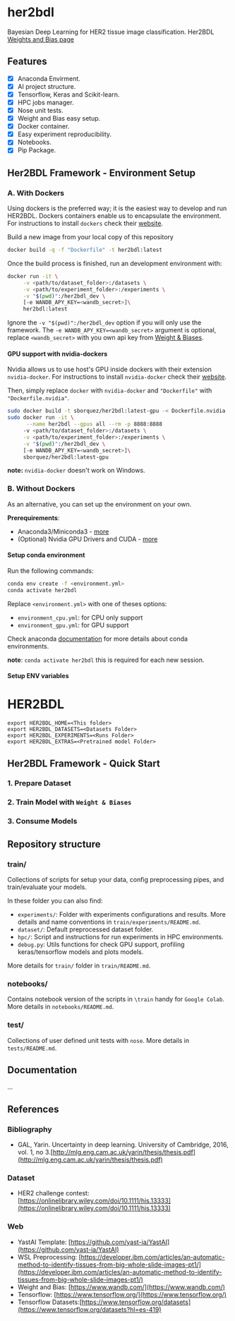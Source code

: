 # her2bdl

Bayesian Deep Learning for HER2 tissue image classification.
Her2BDL [Weights and Bias page](https://wandb.ai/sborquez/her2bdl)

## Features

- [x] Anaconda Envirment.
- [x] AI project structure.
- [x] Tensorflow, Keras and Scikit-learn.
- [x] HPC jobs manager.
- [x] Nose unit tests.
- [x] Weight and Bias easy setup.
- [x] Docker container.
- [x] Easy experiment reproducibility.
- [x] Notebooks.
- [x] Pip Package.

## Her2BDL Framework - Environment Setup
### A. With Dockers

Using dockers is the preferred way; it is the easiest way to develop and run HER2BDL. Dockers containers enable us to encapsulate the environment. For instructions to install `dockers` check their [website](https://docs.docker.com/get-docker/).

Build a new image from your local copy of this repository

```bash
docker build -q -f "Dockerfile" -t her2bdl:latest  
```

Once the build process is finished, run an development environment with:

```bash
docker run -it \
     -v <path/to/dataset_folder>:/datasets \
     -v <path/to/experiment_folder>:/experiments \
     -v "$(pwd)":/her2bdl_dev \
     [-e WANDB_APY_KEY=<wandb_secret>]\
     her2bdl:latest
```

Ignore the `-v "$(pwd)":/her2bdl_dev` option if you will only use the framework. The `-e WANDB_APY_KEY=<wandb_secret>` argument is optional, replace `<wandb_secret>` with you own api key from [Weight & Biases](https://docs.wandb.ai/library/public-api-guide#authentication).

#### GPU support with nvidia-dockers 

Nvidia allows us to use host's GPU inside dockers with their extension `nvidia-docker`.
For instructions to install `nvidia-docker` check their [website](https://developer.nvidia.com/blog/nvidia-docker-gpu-server-application-deployment-made-easy).

Then, simply replace `docker` with `nvidia-docker` and `"Dockerfile"` with `"Dockerfile.nvidia"`.

```bash
sudo docker build -t sborquez/her2bdl:latest-gpu -< Dockerfile.nvidia
sudo docker run -it \
      --name her2bdl --gpus all --rm -p 8888:8888
     -v <path/to/dataset_folder>:/datasets \
     -v <path/to/experiment_folder>:/experiments \
     -v "$(pwd)":/her2bdl_dev \
     [-e WANDB_APY_KEY=<wandb_secret>]\
     sborquez/her2bdl:latest-gpu
```

**note:** `nvidia-docker` doesn't work on Windows.

### B. Without Dockers

As an alternative, you can set up the environment on your own.

**Prerequirements**:

* Anaconda3/Miniconda3 - [more](https://www.anaconda.com/products/individual#Downloads)
* (Optional) Nvidia GPU Drivers and CUDA - [more](https://www.tensorflow.org/install/gpu#software_requirements)
#### Setup conda environment

Run the following commands:

```bash
conda env create -f <environment.yml>
conda activate her2bdl
```

Replace `<environment.yml>` with one of theses options:

* `environment_cpu.yml`: for CPU only support
* `environment_gpu.yml`: for GPU support

Check anaconda [documentation](https://docs.conda.io/projects/conda/en/latest/user-guide/tasks/manage-environments.html#creating-an-environment-from-an-environment-yml-file) 
for more details about conda environments.

**note**: `conda activate her2bdl` this is required for each new session.


#### Setup ENV variables
# HER2BDL

```
export HER2BDL_HOME=<This folder>
export HER2BDL_DATASETS=<Datasets Folder>
export HER2BDL_EXPERIMENTS=<Runs Folder>
export HER2BDL_EXTRAS=<Pretrained model Folder>
```

## Her2BDL Framework - Quick Start

### 1. Prepare Dataset

### 2. Train Model with `Weight & Biases`

### 3. Consume Models

## Repository structure

### train/

Collections of scripts for setup your data, config preprocessing pipes, and train/evaluate your models.

In these folder you can also find:
* `experiments/`: Folder with experiments configurations and results. More details and name conventions in `train/experiments/README.md`.
* `dataset/`: Default preprocessed dataset folder.
* `hpc/`: Script and instructions for run experiments in HPC environments.
* `debug.py`: Utils functions for check GPU support, profiling keras/tensorflow models and plots models.

More details for `train/` folder in  `train/README.md`.

### notebooks/

Contains notebook version of the scripts in `\train` handy for `Google Colab`. More details in `notebooks/README.md`.

### test/

Collections of user defined unit tests with `nose`. More details in `tests/README.md`.


## Documentation

...


## References


### Bibliography

- GAL, Yarin. Uncertainty in deep learning. University of Cambridge, 2016, vol. 1, no 3.[http://mlg.eng.cam.ac.uk/yarin/thesis/thesis.pdf](http://mlg.eng.cam.ac.uk/yarin/thesis/thesis.pdf)

### Dataset

- HER2 challenge contest: [https://onlinelibrary.wiley.com/doi/10.1111/his.13333](https://onlinelibrary.wiley.com/doi/10.1111/his.13333)

### Web

- YastAI Template: [https://github.com/yast-ia/YastAI](https://github.com/yast-ia/YastAI)
- WSL Preprocessing: [https://developer.ibm.com/articles/an-automatic-method-to-identify-tissues-from-big-whole-slide-images-pt1/](https://developer.ibm.com/articles/an-automatic-method-to-identify-tissues-from-big-whole-slide-images-pt1/)
- Weight and Bias: [https://www.wandb.com/](https://www.wandb.com/)
- Tensorflow: [https://www.tensorflow.org/](https://www.tensorflow.org/)
- Tensorflow Datasets:[https://www.tensorflow.org/datasets](https://www.tensorflow.org/datasets?hl=es-419)

